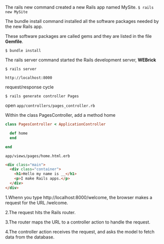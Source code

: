 The rails new command created a new Rails app named MySite.
`$ rails new MySite`

The bundle install command installed all the software packages needed by the new Rails app.

These software packages are called gems and they are listed in the file **Gemfile**.

`$ bundle install`

The rails server command started the Rails development server, **WEBrick**

`$ rails server`

 `http://localhost:8000`

 request/response cycle

`$ rails generate controller Pages`

open `app/controllers/pages_controller.rb`

Within the class PagesController, add a method home

```ruby
class PagesController < ApplicationController

  def home
  end

end
```

`app/views/pages/home.html.erb`
```html
<div class="main">
  <div class="container">
    <h1>Hello my name is __</h1>
    <p>I make Rails apps.</p>
  </div>
</div>
```

1.Whenn you type http://localhost:8000/welcome, the browser makes a request for the URL /welcome.

2.The request hits the Rails router.

3.The router maps the URL to a controller action to handle the request.

4.The controller action receives the request, and asks the model to fetch data from the database.
